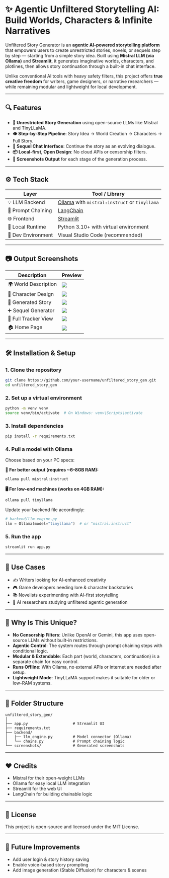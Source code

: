 # ✨ Agentic Unfiltered Storytelling AI: Build Worlds, Characters & Infinite Narratives

Unfiltered Story Generator is an **agentic AI-powered storytelling platform** that empowers users to create unrestricted stories, novels, or sequels step by step — starting from a simple story idea. Built using **Mistral LLM (via Ollama)** and **Streamlit**, it generates imaginative worlds, characters, and plotlines, then allows story continuation through a built-in chat interface. 

Unlike conventional AI tools with heavy safety filters, this project offers **true creative freedom** for writers, game designers, or narrative researchers — while remaining modular and lightweight for local development.

---

## 🔍 Features

- **🧠 Unrestricted Story Generation** using open-source LLMs like Mistral and TinyLLaMA.
- **👁️ Step-by-Step Pipeline**: Story Idea → World Creation → Characters → Full Story.
- **💬 Sequel Chat Interface**: Continue the story as an evolving dialogue.
- **📦 Local-first, Open Design**: No cloud APIs or censorship filters.
- **📸 Screenshots Output** for each stage of the generation process.

---

## ⚙️ Tech Stack

| Layer              | Tool / Library                     |
|--------------------|------------------------------------|
| 💡 LLM Backend      | [Ollama](https://ollama.com/) with `mistral:instruct` or `tinyllama` |
| 🧠 Prompt Chaining  | [LangChain](https://www.langchain.com/) |
| 🌐 Frontend         | [Streamlit](https://streamlit.io/) |
| 💾 Local Runtime    | Python 3.10+ with virtual environment |
| 🧰 Dev Environment  | Visual Studio Code (recommended)  |

---

## 📷 Output Screenshots

| Description           | Preview |
|-----------------------|---------|
| 🌍 World Description  | ![](screenshots/world_description.png) |
| 👤 Character Design   | ![](screenshots/character_description.png) |
| 📖 Generated Story    | ![](screenshots/generated_story.png) |
| ➕ Sequel Generator   | ![](screenshots/sequel_generator.png) |
| 🧾 Full Tracker View  | ![](screenshots/full_story_tracker.png) |
| 🏠 Home Page          | ![](screenshots/home_page.png) |

---

## 🛠️ Installation & Setup

### 1. Clone the repository
```bash
git clone https://github.com/your-username/unfiltered_story_gen.git
cd unfiltered_story_gen
```

### 2. Set up a virtual environment
```bash
python -m venv venv
source venv/bin/activate  # On Windows: venv\Scripts\activate
```

### 3. Install dependencies
```bash
pip install -r requirements.txt
```

### 4. Pull a model with Ollama
Choose based on your PC specs:

**💪 For better output (requires ~6–8GB RAM):**
```bash
ollama pull mistral:instruct
```

**🖥️ For low-end machines (works on 4GB RAM):**
```bash
ollama pull tinyllama
```

Update your backend file accordingly:

```python
# backend/llm_engine.py
llm = Ollama(model="tinyllama")  # or "mistral:instruct"
```

### 5. Run the app
```bash
streamlit run app.py
```

---

## 🚀 Use Cases
- ✍️ Writers looking for AI-enhanced creativity
- 🎮 Game developers needing lore & character backstories
- 📚 Novelists experimenting with AI-first storytelling
- 🧪 AI researchers studying unfiltered agentic generation

---

## 🧠 Why Is This Unique?
- **No Censorship Filters**: Unlike OpenAI or Gemini, this app uses open-source LLMs without built-in restrictions.
- **Agentic Control**: The system routes through prompt chaining steps with conditional logic.
- **Modular & Extendable**: Each part (world, characters, continuation) is a separate chain for easy control.
- **Runs Offline**: With Ollama, no external APIs or internet are needed after setup.
- **Lightweight Mode**: TinyLLaMA support makes it suitable for older or low-RAM systems.

---

## 📌 Folder Structure
```
unfiltered_story_gen/
│
├── app.py                    # Streamlit UI
├── requirements.txt
├── backend/
│   ├── llm_engine.py         # Model connector (Ollama)
│   └── chains.py             # Prompt chaining logic
└── screenshots/              # Generated screenshots
```

---

## ❤️ Credits
- Mistral for their open-weight LLMs
- Ollama for easy local LLM integration
- Streamlit for the web UI
- LangChain for building chainable logic

---

## 📄 License
This project is open-source and licensed under the MIT License.

---

## 🚧 Future Improvements
- Add user login & story history saving
- Enable voice-based story prompting
- Add image generation (Stable Diffusion) for characters & scenes